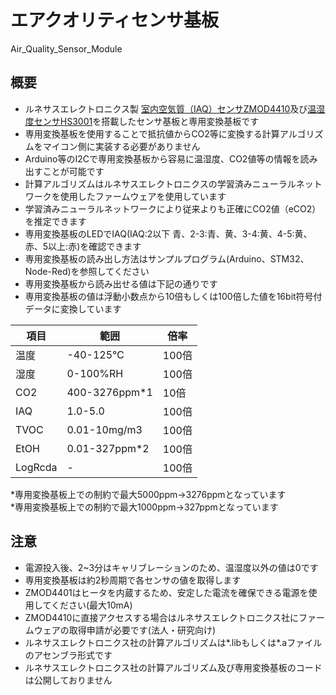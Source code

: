 # エアクオリティセンサ基板  
Air_Quality_Sensor_Module

## 概要 
  * ルネサスエレクトロニクス製 [室内空気質（IAQ）センサZMOD4410][1]及び[温湿度センサHS3001][2]を搭載したセンサ基板と専用変換基板です  
  * 専用変換基板を使用することで抵抗値からCO2等に変換する計算アルゴリズムをマイコン側に実装する必要がありません  
  * Arduino等のI2Cで専用変換基板から容易に温湿度、CO2値等の情報を読み出すことが可能です  
  * 計算アルゴリズムはルネサスエレクトロニクスの学習済みニューラルネットワークを使用したファームウェアを使用しています  
  * 学習済みニューラルネットワークにより従来よりも正確にCO2値（eCO2）を推定できます  
  * 専用変換基板のLEDでIAQ(IAQ:2以下 青、2-3:青、黄、3-4:黄、4-5:黄、赤、5以上:赤)を確認できます  
  * 専用変換基板の読み出し方法はサンプルプログラム(Arduino、STM32、Node-Red)を参照してください  
  * 専用変換基板から読み出せる値は下記の通りです  
  * 専用変換基板の値は浮動小数点から10倍もしくは100倍した値を16bit符号付データに変換しています  
  
  |  項目  |  範囲  |  倍率  |
| ---- | ---- | ---- |
|  温度  |  -40-125℃  |  100倍  |
|  湿度  |  0-100%RH  |  100倍  |
|  CO2  |  400-3276ppm*1  |  10倍  |
|  IAQ  |  1.0-5.0  |  100倍  |
|  TVOC  |  0.01-10mg/m3  |  100倍  |
|  EtOH  |  0.01-327ppm*2  |  100倍  |
|  LogRcda  |  -  |  100倍  |      
 
*専用変換基板上での制約で最大5000ppm→3276ppmとなっています  
*専用変換基板上での制約で最大1000ppm→327ppmとなっています  
      
## 注意 
 * 電源投入後、2~3分はキャリブレーションのため、温湿度以外の値は0です  
 * 専用変換基板は約2秒周期で各センサの値を取得します  
 * ZMOD4401はヒータを内蔵するため、安定した電流を確保できる電源を使用してください(最大10mA)  
 * ZMOD4410に直接アクセスする場合はルネサスエレクトロニクス社にファームウェアの取得申請が必要です(法人・研究向け)  
 * ルネサスエレクトロニクス社の計算アルゴリズムは*.libもしくは*.aファイルのアセンブラ形式です  
 * ルネサスエレクトロニクス社の計算アルゴリズム及び専用変換基板のコードは公開しておりません    
 
[1]: https://www.idt.com/jp/ja/products/sensor-products/gas-sensors/zmod4410-indoor-air-quality-sensor-platform
[2]: https://www.idt.com/us/ja/products/sensor-products/humidity-sensors/hs3001-high-performance-relative-humidity-and-temperature-sensor

